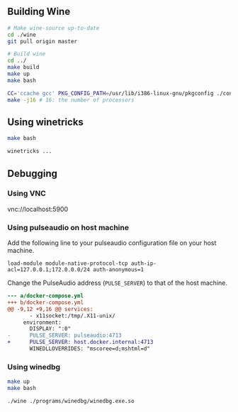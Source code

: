 
## Building Wine

```bash
# Make wine-source up-to-date
cd ./wine
git pull origin master

# Build wine
cd ../
make build
make up
make bash

CC='ccache gcc' PKG_CONFIG_PATH=/usr/lib/i386-linux-gnu/pkgconfig ./configure
make -j16 # 16: the number of processors
```

## Using winetricks

```bash
make bash

winetricks ...
```

## Debugging 

### Using VNC

vnc://localhost:5900

### Using pulseaudio on host machine

Add the following line to your pulseaudio configuration file on your host machine.

```
load-module module-native-protocol-tcp auth-ip-acl=127.0.0.1;172.0.0.0/24 auth-anonymous=1
```

Change the PulseAudio address (`PULSE_SERVER`) to that of the host machine.

```diff
--- a/docker-compose.yml
+++ b/docker-compose.yml
@@ -9,12 +9,16 @@ services:
       - x11socket:/tmp/.X11-unix/
     environment: 
       DISPLAY: ":0"
-      PULSE_SERVER: pulseaudio:4713
+      PULSE_SERVER: host.docker.internal:4713
       WINEDLLOVERRIDES: "mscoree=d;mshtml=d"
```

### Using winedbg

```bash
make up
make bash

./wine ./programs/winedbg/winedbg.exe.so
```
